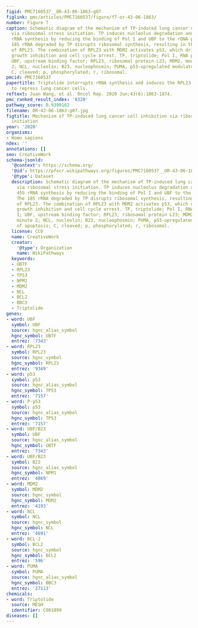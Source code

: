 ```yaml
---
figid: PMC7160537__OR-43-06-1863-g07
figlink: pmc/articles/PMC7160537/figure/f7-or-43-06-1863/
number: Figure 7
caption: Schematic diagram of the mechanism of TP-induced lung cancer cell inhibition
  via ribosomal stress initiation. TP induces nucleolus degradation and inhibits 45S
  rRNA synthesis by reducing the binding of Pol I and UBF to the rDNA promoter. The
  18S rRNA degraded by TP disrupts ribosomal synthesis, resulting in the liberation
  of RPL23. The combination of RPL23 with MDM2 activates p53, which drives apoptosis,
  growth inhibition and cell cycle arrest. TP, triptolide; Pol I, RNA polymerase I;
  UBF, upstream binding factor; RPL23, ribosomal protein L23; MDM2, mouse double minute
  2; NCL, nucleolin; B23, nucleophosmin; PUMA, p53-upregulated modulator of apoptosis;
  C, cleaved; p, phosphorylated; r, ribosomal.
pmcid: PMC7160537
papertitle: Triptolide interrupts rRNA synthesis and induces the RPL23-MDM2-p53 pathway
  to repress lung cancer cells.
reftext: Juan Wang, et al. Oncol Rep. 2020 Jun;43(6):1863-1874.
pmc_ranked_result_index: '8320'
pathway_score: 0.9390162
filename: OR-43-06-1863-g07.jpg
figtitle: Mechanism of TP-induced lung cancer cell inhibition via ribosomal stress
  initiation
year: '2020'
organisms:
- Homo sapiens
ndex: ''
annotations: []
seo: CreativeWork
schema-jsonld:
  '@context': https://schema.org/
  '@id': https://pfocr.wikipathways.org/figures/PMC7160537__OR-43-06-1863-g07.html
  '@type': Dataset
  description: Schematic diagram of the mechanism of TP-induced lung cancer cell inhibition
    via ribosomal stress initiation. TP induces nucleolus degradation and inhibits
    45S rRNA synthesis by reducing the binding of Pol I and UBF to the rDNA promoter.
    The 18S rRNA degraded by TP disrupts ribosomal synthesis, resulting in the liberation
    of RPL23. The combination of RPL23 with MDM2 activates p53, which drives apoptosis,
    growth inhibition and cell cycle arrest. TP, triptolide; Pol I, RNA polymerase
    I; UBF, upstream binding factor; RPL23, ribosomal protein L23; MDM2, mouse double
    minute 2; NCL, nucleolin; B23, nucleophosmin; PUMA, p53-upregulated modulator
    of apoptosis; C, cleaved; p, phosphorylated; r, ribosomal.
  license: CC0
  name: CreativeWork
  creator:
    '@type': Organization
    name: WikiPathways
  keywords:
  - UBTF
  - RPL23
  - TP53
  - NPM1
  - MDM2
  - NCL
  - BCL2
  - BBC3
  - Triptolide
genes:
- word: UBF
  symbol: UBF
  source: hgnc_alias_symbol
  hgnc_symbol: UBTF
  entrez: '7343'
- word: RPL23
  symbol: RPL23
  source: hgnc_symbol
  hgnc_symbol: RPL23
  entrez: '9349'
- word: p53
  symbol: p53
  source: hgnc_alias_symbol
  hgnc_symbol: TP53
  entrez: '7157'
- word: P-p53
  symbol: p53
  source: hgnc_alias_symbol
  hgnc_symbol: TP53
  entrez: '7157'
- word: UBF/B23
  symbol: UBF
  source: hgnc_alias_symbol
  hgnc_symbol: UBTF
  entrez: '7343'
- word: UBF/B23
  symbol: B23
  source: hgnc_alias_symbol
  hgnc_symbol: NPM1
  entrez: '4869'
- word: MDM2
  symbol: MDM2
  source: hgnc_symbol
  hgnc_symbol: MDM2
  entrez: '4193'
- word: NCL
  symbol: NCL
  source: hgnc_symbol
  hgnc_symbol: NCL
  entrez: '4691'
- word: BCL-2
  symbol: BCL2
  source: hgnc_symbol
  hgnc_symbol: BCL2
  entrez: '596'
- word: PUMA
  symbol: PUMA
  source: hgnc_alias_symbol
  hgnc_symbol: BBC3
  entrez: '27113'
chemicals:
- word: Triptolide
  source: MESH
  identifier: C001899
diseases: []
---
```

